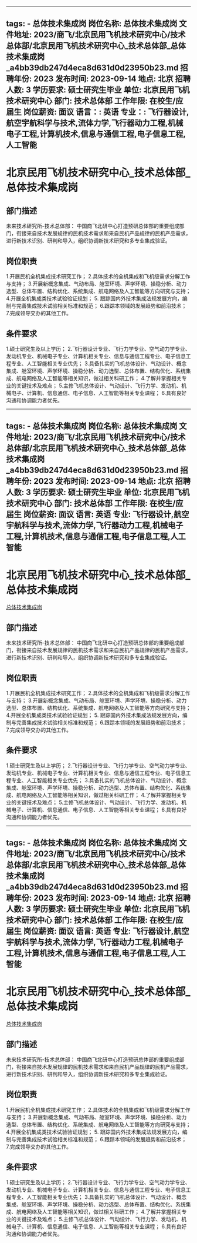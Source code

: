 
---
tags:
    - 总体技术集成岗
岗位名称: 总体技术集成岗
文件地址: 2023/商飞/北京民用飞机技术研究中心/技术总体部/北京民用飞机技术研究中心_技术总体部_总体技术集成岗_a4bb39db247d4eca8d631d0d23950b23.md
招聘年份: 2023
发布时间: 2023-09-14
地点: 北京
招聘人数: 3
学历要求: 硕士研究生毕业
单位: 北京民用飞机技术研究中心
部门: 技术总体部
工作年限: 在校生/应届生
岗位薪资: 面议
语言：: 英语
专业：: 飞行器设计,航空宇航科学与技术,流体力学,飞行器动力工程,机械电子工程,计算机技术,信息与通信工程,电子信息工程,人工智能
---

# 北京民用飞机技术研究中心_技术总体部_总体技术集成岗

## 部门描述

未来技术研究所-技术总体部： 中国商飞北研中心打造预研总体部的重要组成部门，衔接来自技术发展规律的民机技术需求和来自民机产品规律的民机产品需求，进行新技术识别、研判和导入，组织协调新技术研究和多专业集成验证。

## 岗位职责

1.开展民机全机集成技术研究工作；
 2.具体技术的全机集成和飞机级需求分解工作与支持；
 3.开展新概念集成、气动布局、舱室环境、声学环境、操稳分析、动力选型、总体布置、结构优化、系统集成、航电网络及人工智能等方向研究与支持；
 4.开展全机集成类技术试验验证规划；
 5. 跟踪国内外技术集成法规发展方向，编制与完善集成技术试验相关标准和规范；
 6.跟踪本领域的发展趋势和前沿技术；
 7.完成领导交办的其他工作。

 ## 条件要求

1.硕士研究生及以上学历；
 2.飞行器设计专业、飞行力学专业、空气动力学专业、发动机专业、机械电子专业、计算机相关专业、信息与通信工程专业、电子信息工程专业、人工智能相关专业优先；
 3.具备扎实的飞机总体设计、气动设计、概念集成、舱室环境、声学环境、操稳分析、动力选型、总体布置、结构优化、系统集成、航电网络及人工智能等相关知识，做过相关科研工作；
 4.了解并掌握相关专业的关键技术及难点；
 5.主修飞机总体设计、气动设计、飞行力学、发动机、机械电子、计算机、信息通信、电子信息、人工智能等相关专业课程；
 6.具有良好沟通和协调能力者优先。

---
tags:
    - 总体技术集成岗
岗位名称: 总体技术集成岗
文件地址: 2023/商飞/北京民用飞机技术研究中心/技术总体部/北京民用飞机技术研究中心_技术总体部_总体技术集成岗_a4bb39db247d4eca8d631d0d23950b23.md
招聘年份: 2023
发布时间: 2023-09-14
地点: 北京
招聘人数: 3
学历要求: 硕士研究生毕业
单位: 北京民用飞机技术研究中心
部门: 技术总体部
工作年限: 在校生/应届生
岗位薪资: 面议
语言: 英语
专业: 飞行器设计,航空宇航科学与技术,流体力学,飞行器动力工程,机械电子工程,计算机技术,信息与通信工程,电子信息工程,人工智能
---

# 北京民用飞机技术研究中心_技术总体部_总体技术集成岗

[总体技术集成岗](http://zhaopin.comac.cc/zp/ct/out/position/positionDetail?planid=a4bb39db247d4eca8d631d0d23950b23)

## 部门描述

未来技术研究所-技术总体部： 中国商飞北研中心打造预研总体部的重要组成部门，衔接来自技术发展规律的民机技术需求和来自民机产品规律的民机产品需求，进行新技术识别、研判和导入，组织协调新技术研究和多专业集成验证。

## 岗位职责

1.开展民机全机集成技术研究工作；
 2.具体技术的全机集成和飞机级需求分解工作与支持；
 3.开展新概念集成、气动布局、舱室环境、声学环境、操稳分析、动力选型、总体布置、结构优化、系统集成、航电网络及人工智能等方向研究与支持；
 4.开展全机集成类技术试验验证规划；
 5. 跟踪国内外技术集成法规发展方向，编制与完善集成技术试验相关标准和规范；
 6.跟踪本领域的发展趋势和前沿技术；
 7.完成领导交办的其他工作。

 ## 条件要求

1.硕士研究生及以上学历；
 2.飞行器设计专业、飞行力学专业、空气动力学专业、发动机专业、机械电子专业、计算机相关专业、信息与通信工程专业、电子信息工程专业、人工智能相关专业优先；
 3.具备扎实的飞机总体设计、气动设计、概念集成、舱室环境、声学环境、操稳分析、动力选型、总体布置、结构优化、系统集成、航电网络及人工智能等相关知识，做过相关科研工作；
 4.了解并掌握相关专业的关键技术及难点；
 5.主修飞机总体设计、气动设计、飞行力学、发动机、机械电子、计算机、信息通信、电子信息、人工智能等相关专业课程；
 6.具有良好沟通和协调能力者优先。

---
tags:
    - 总体技术集成岗
岗位名称: 总体技术集成岗
文件地址: 2023/商飞/北京民用飞机技术研究中心/技术总体部/北京民用飞机技术研究中心_技术总体部_总体技术集成岗_a4bb39db247d4eca8d631d0d23950b23.md
招聘年份: 2023
发布时间: 2023-09-14
地点: 北京
招聘人数: 3
学历要求: 硕士研究生毕业
单位: 北京民用飞机技术研究中心
部门: 技术总体部
工作年限: 在校生/应届生
岗位薪资: 面议
语言: 英语
专业: 飞行器设计,航空宇航科学与技术,流体力学,飞行器动力工程,机械电子工程,计算机技术,信息与通信工程,电子信息工程,人工智能
---

# 北京民用飞机技术研究中心_技术总体部_总体技术集成岗

[总体技术集成岗](http://zhaopin.comac.cc/zp/ct/out/position/positionDetail?planid=a4bb39db247d4eca8d631d0d23950b23)


## 部门描述

未来技术研究所-技术总体部： 中国商飞北研中心打造预研总体部的重要组成部门，衔接来自技术发展规律的民机技术需求和来自民机产品规律的民机产品需求，进行新技术识别、研判和导入，组织协调新技术研究和多专业集成验证。

## 岗位职责

1.开展民机全机集成技术研究工作；
 2.具体技术的全机集成和飞机级需求分解工作与支持；
 3.开展新概念集成、气动布局、舱室环境、声学环境、操稳分析、动力选型、总体布置、结构优化、系统集成、航电网络及人工智能等方向研究与支持；
 4.开展全机集成类技术试验验证规划；
 5. 跟踪国内外技术集成法规发展方向，编制与完善集成技术试验相关标准和规范；
 6.跟踪本领域的发展趋势和前沿技术；
 7.完成领导交办的其他工作。

 ## 条件要求

1.硕士研究生及以上学历；
 2.飞行器设计专业、飞行力学专业、空气动力学专业、发动机专业、机械电子专业、计算机相关专业、信息与通信工程专业、电子信息工程专业、人工智能相关专业优先；
 3.具备扎实的飞机总体设计、气动设计、概念集成、舱室环境、声学环境、操稳分析、动力选型、总体布置、结构优化、系统集成、航电网络及人工智能等相关知识，做过相关科研工作；
 4.了解并掌握相关专业的关键技术及难点；
 5.主修飞机总体设计、气动设计、飞行力学、发动机、机械电子、计算机、信息通信、电子信息、人工智能等相关专业课程；
 6.具有良好沟通和协调能力者优先。
